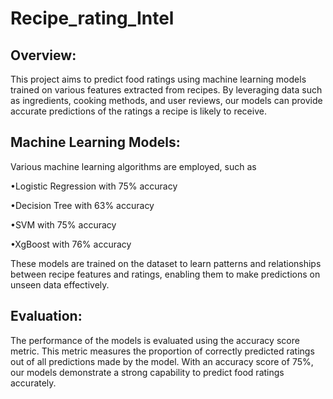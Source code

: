 # Recipe_rating_Intel
## Overview:
This project aims to predict food ratings using machine learning models trained on various features extracted from recipes. By leveraging data such as ingredients, cooking methods, and user reviews, our models can provide accurate predictions of the ratings a recipe is likely to receive.
## Machine Learning Models:
Various machine learning algorithms are employed, such as

•Logistic Regression with 75% accuracy 

•Decision Tree with 63% accuracy 

•SVM with 75% accuracy 

•XgBoost with 76% accuracy 

These models are trained on the dataset to learn patterns and relationships between recipe features and ratings, enabling them to make predictions on unseen data effectively.
## Evaluation:

The performance of the models is evaluated using the accuracy score metric. This metric measures the proportion of correctly predicted ratings out of all predictions made by the model. With an accuracy score of 75%, our models demonstrate a strong capability to predict food ratings accurately.
